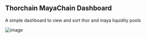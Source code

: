 ## Thorchain MayaChain Dashboard

A simple dashboard to view and sort thor and maya liquidity pools

![image](https://github.com/user-attachments/assets/72475b35-c5a7-4b07-ab36-c6e20f68e48d)
